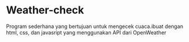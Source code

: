 # Weather-check
Program sederhana yang bertujuan untuk mengecek cuaca.ibuat dengan html, css, dan javasript yang menggunakan API dari OpenWeather

